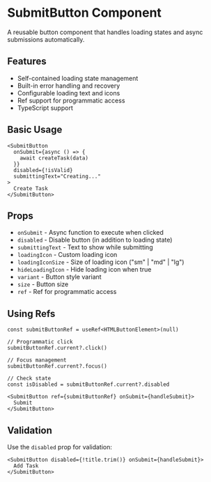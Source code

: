 # SubmitButton Component

A reusable button component that handles loading states and async submissions automatically.

## Features

- Self-contained loading state management
- Built-in error handling and recovery
- Configurable loading text and icons
- Ref support for programmatic access
- TypeScript support

## Basic Usage

```tsx
<SubmitButton
  onSubmit={async () => {
    await createTask(data)
  }}
  disabled={!isValid}
  submittingText="Creating..."
>
  Create Task
</SubmitButton>
```

## Props

- `onSubmit` - Async function to execute when clicked
- `disabled` - Disable button (in addition to loading state)
- `submittingText` - Text to show while submitting
- `loadingIcon` - Custom loading icon
- `loadingIconSize` - Size of loading icon ("sm" | "md" | "lg")
- `hideLoadingIcon` - Hide loading icon when true
- `variant` - Button style variant
- `size` - Button size
- `ref` - Ref for programmatic access

## Using Refs

```tsx
const submitButtonRef = useRef<HTMLButtonElement>(null)

// Programmatic click
submitButtonRef.current?.click()

// Focus management
submitButtonRef.current?.focus()

// Check state
const isDisabled = submitButtonRef.current?.disabled

<SubmitButton ref={submitButtonRef} onSubmit={handleSubmit}>
  Submit
</SubmitButton>
```

## Validation

Use the `disabled` prop for validation:

```tsx
<SubmitButton disabled={!title.trim()} onSubmit={handleSubmit}>
  Add Task
</SubmitButton>
```
